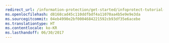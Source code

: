 ```yaml
---
redirect_url: /information-protection/get-started/infoprotect-tutorial-step4
ms.openlocfilehash: d8168cad45c110ddfbdf4a11070aa4b5e9e9e3da
ms.sourcegitcommit: 04eb4990e2bf0004684221592cb93df35e6acebe
ms.translationtype: HT
ms.contentlocale: ko-KR
ms.lasthandoff: 06/30/2017
---
```

